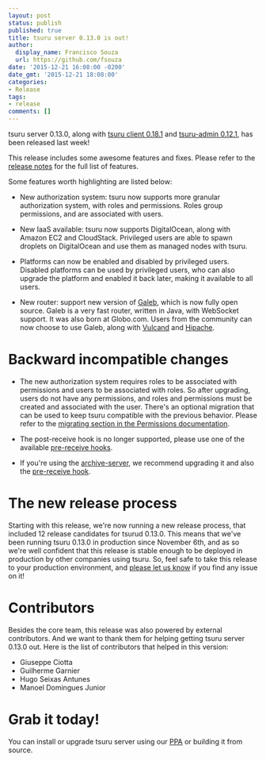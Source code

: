 ```yaml
---
layout: post
status: publish
published: true
title: tsuru server 0.13.0 is out!
author:
  display_name: Francisco Souza
  url: https://github.com/fsouza
date: '2015-12-21 16:08:00 -0200'
date_gmt: '2015-12-21 18:08:00'
categories:
- Release
tags:
- release
comments: []
---
```


tsuru server 0.13.0, along with [tsuru client 0.18.1](https://github.com/tsuru/tsuru-client/releases/tag/0.18.1) and [tsuru-admin 0.12.1](https://github.com/tsuru/tsuru-admin/releases/tag/0.12.1), has been released last week!

This release includes some awesome features and fixes. Please refer to the [release notes](http://docs.tsuru.io/en/stable/releases/tsurud/0.13.0.html) for the full list of features.

Some features worth highlighting are listed below:

* New authorization system: tsuru now supports more granular authorization system, with roles and permissions. Roles group permissions, and are associated with users.

* New IaaS available: tsuru now supports DigitalOcean, along with Amazon EC2 and CloudStack. Privileged users are able to spawn droplets on DigitalOcean and use them as managed nodes with tsuru.

* Platforms can now be enabled and disabled by privileged users. Disabled platforms can be used by privileged users, who can also upgrade the platform and enabled it back later, making it available to all users.

* New router: support new version of [Galeb](http://galeb.io), which is now fully open source. Galeb is a very fast router, written in Java, with WebSocket support. It was also born at Globo.com. Users from the community can now choose to use Galeb, along with [Vulcand](http://vulcand.io) and [Hipache](https://github.com/tsuru/planb).

Backward incompatible changes
=============================

* The new authorization system requires roles to be associated with permissions and users to be associated with roles. So after upgrading, users do not have any permissions, and roles and permissions must be created and associated with the user. There's an optional migration that can be used to keep tsuru compatible with the previous behavior. Please refer to the [migrating section in the Permissions documentation](http://docs.tsuru.io/en/stable/managing/users-and-permissions.html#migrating-perms).

* The post-receive hook is no longer supported, please use one of the available [pre-receive hooks](https://github.com/tsuru/tsuru/tree/master/misc/git-hooks).

* If you're using the [archive-server](https://github.com/tsuru/archive-server), we recommend upgrading it and also the [pre-receive hook](https://github.com/tsuru/tsuru/blob/master/misc/git-hooks/pre-receive.archive-server).

The new release process
=======================

Starting with this release, we're now running a new release process, that included 12 release candidates for tsurud 0.13.0. This means that we've been running tsuru 0.13.0 in production since November 6th, and as so we're well confident that this release is stable enough to be deployed in production by other companies using tsuru. So, feel safe to take this release to your production environment, and [please let us know](https://github.com/tsuru/tsuru/issues) if you find any issue on it!

Contributors
============

Besides the core team, this release was also powered by external contributors. And we want to thank them for helping getting tsuru server 0.13.0 out. Here is the list of contributors that helped in this version:

- Giuseppe Ciotta
- Guilherme Garnier
- Hugo Seixas Antunes
- Manoel Domingues Junior

Grab it today!
==============

You can install or upgrade tsuru server using our [PPA](http://docs.tsuru.io/en/stable/installing/api.html#adding-repositories) or building it from source.
